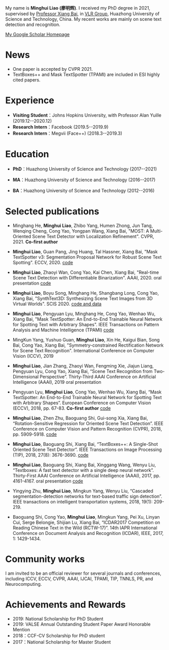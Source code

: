 My name is **Minghui Liao (廖明辉)**. I received my PhD degree in 2021, supervised by [Professor Xiang Bai](http://122.205.5.5:8071/~xbai/), in [VLR Group](http://www.vlrlab.net/), Huazhong University of Science and Technology, China. 
My recent works are mainly on scene text detection and recognition.

[My Google Scholar Homepage](https://scholar.google.com/citations?user=a4uTLbMAAAAJ&hl=en) 

# News
- One paper is accepted by CVPR 2021.
- TextBoxes++ and Mask TextSpotter (TPAMI) are included in ESI highly cited papers.

# Experience

- **Visiting Student**：Johns Hopkins University, with Professor Alan Yuille (2019.12--2020.12)
- **Research Intern**：Facebook (2019.5--2019.9)
- **Research Intern**：Megvii (Face++) (2018.3--2019.3)

# Education

- **PhD**：Huazhong University of Science and Technology (2017--2021)    

- **MA**：Huazhong University of Science and Technology (2016--2017)    

- **BA**：Huazhong University of Science and Technology (2012--2016)

# Selected publications

- Minghang He, **Minghui Liao**, Zhibo Yang, Humen Zhong, Jun Tang, Wenqing Cheng, Cong Yao, Yongpan Wang, Xiang Bai, "MOST: A Multi-Oriented Scene Text Detector with Localization Refinement". CVPR, 2021. **Co-first author**

- **Minghui Liao**, Guan Pang, Jing Huang, Tal Hassner, Xiang Bai, "Mask TextSpotter v3: Segmentation Proposal Network for Robust Scene Text Spotting". ECCV, 2020. [code](https://github.com/MhLiao/MaskTextSpotterV3)

- **Minghui Liao**, Zhaoyi Wan, Cong Yao, Kai Chen, Xiang Bai, "Real-time Scene Text Detection with Differentiable Binarization". AAAI, 2020. oral presentation [code](https://github.com/MhLiao/DB)

- **Minghui Liao**, Boyu Song, Minghang He, Shangbang Long, Cong Yao, Xiang Bai, "SynthText3D: Synthesizing Scene Text Images from 3D Virtual Worlds". SCIS 2020. [code and data](https://github.com/MhLiao/SynthText3D)

- **Minghui Liao**, Pengyuan Lyu, Minghang He, Cong Yao, Wenhao Wu, Xiang Bai, "Mask TextSpotter: An End-to-End Trainable Neural Network for Spotting Text with Arbitrary Shapes". IEEE Transactions on Pattern Analysis and Machine Intelligence (TPAMI) [code](https://github.com/MhLiao/MaskTextSpotter)

- MingKun Yang, Yushuo Guan, **Minghui Liao**, Xin He, Kaigui Bian, Song Bai, Cong Yao, Xiang Bai, "Symmetry-constrained Rectification Network for Scene Text Recognition". International Conference on Computer Vision (ICCV), 2019

- **Minghui Liao**, Jian Zhang, Zhaoyi Wan, Fengming Xie, Jiajun Liang, Pengyuan Lyu, Cong Yao, Xiang Bai, “Scene Text Recognition from Two-Dimensional Perspective”. Thirty-Third AAAI Conference on Artificial Intelligence (AAAI), 2019  oral presentation

- Pengyuan Lyu, **Minghui Liao**, Cong Yao, Wenhao Wu, Xiang Bai, “Mask TextSpotter: An End-to-End Trainable Neural Network for Spotting Text with Arbitrary Shapes”. European Conference on Computer Vision (ECCV), 2018, pp. 67-83. **Co-first author** [code](https://github.com/lvpengyuan/masktextspotter.caffe2)

- **Minghui Liao**, Zhen Zhu, Baoguang Shi, Gui-song Xia, Xiang Bai, “Rotation-Sensitive Regression for Oriented Scene Text Detection”. IEEE Conference on Computer Vision and Pattern Recognition (CVPR), 2018, pp. 5909-5918. [code](https://github.com/MhLiao/RRD)

- **Minghui Liao**, Baoguang Shi, Xiang Bai, “TextBoxes++: A Single-Shot Oriented Scene Text Detector”. IEEE Transactions on Image Processing (TIP), 2018, 27(8): 3676-3690. [code](https://github.com/MhLiao/TextBoxes_plusplus)

- **Minghui Liao**, Baoguang Shi, Xiang Bai, Xinggang Wang, Wenyu Liu, “Textboxes: A fast text detector with a single deep neural network”. Thirty-First AAAI Conference on Artificial Intelligence (AAAI), 2017, pp. 4161-4167. oral presentation [code](https://github.com/MhLiao/TextBoxes)

- Yingying Zhu, **Minghui Liao**, Mingkun Yang, Wenyu Liu, “Cascaded segmentation-detection networks for text-based traffic sign detection”. IEEE transactions on intelligent transportation systems, 2018, 19(1): 209-219.

- Baoguang Shi, Cong Yao, **Minghui Liao**, Mingkun Yang, Pei Xu, Linyan Cui, Serge Belongie, Shijian Lu, Xiang Bai, “ICDAR2017 Competition on Reading Chinese Text in the Wild (RCTW-17)”. 14th IAPR International Conference on Document Analysis and Recognition (ICDAR), IEEE, 2017, 1: 1429-1434.

# Community works

I am invited to be an official reviewer for several journals and conferences, including ICCV, ECCV, CVPR, AAAI, IJCAI, TPAMI, TIP, TNNLS, PR, and Neurocomputing.

# Achievements and Rewards
- 2019: National Scholarship for PhD Student
- 2019: VALSE Annual Outstanding Student Paper Award Honorable Mention
- 2018：CCF-CV Scholarship for PhD student 
- 2017：National Scholarship for Master Student
